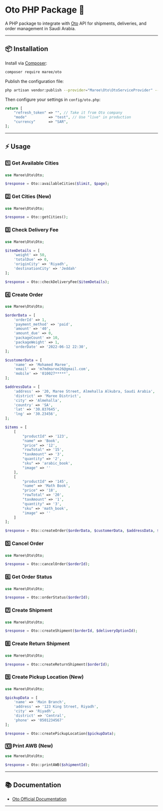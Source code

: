 # Oto PHP Package 🚀

A PHP package to integrate with [Oto](https://www.tryoto.com) API for shipments, deliveries, and order management in Saudi Arabia.

---

## 📦 Installation

Install via [Composer](https://getcomposer.org):

```bash
composer require maree/oto
```

Publish the configuration file:

```bash
php artisan vendor:publish --provider="Maree\Oto\OtoServiceProvider" --tag="oto"
```

Then configure your settings in `config/oto.php`:

```php
return [
    "refresh_token" => "", // Take it from Oto company
    "mode"          => "test", // Use "live" in production
    "currency"      => "SAR",
];
```

---

## ⚡ Usage

### 1️⃣ Get Available Cities

```php
use Maree\Oto\Oto;

$response = Oto::availableCities($limit, $page);
```

### 2️⃣ Get Cities (New)

```php
use Maree\Oto\Oto;

$response = Oto::getCities();
```

### 3️⃣ Check Delivery Fee

```php
use Maree\Oto\Oto;

$itemDetails = [
    'weight' => 50,
    'totalDue' => 0,
    'originCity' => 'Riyadh',
    'destinationCity' => 'Jeddah'
];

$response = Oto::checkDeliveryFee($itemDetails);
```

### 4️⃣ Create Order

```php
use Maree\Oto\Oto;

$orderData = [
    'orderId' => 1,
    'payment_method' => 'paid',
    'amount' => '40',
    'amount_due' => 0,
    'packageCount' => 10,
    'packageWeight' => 1,
    'orderDate' => '2022-06-12 22:30',
];

$customerData = [
    'name' => 'Mohamed Maree',
    'email' => 'm7mdmaree26@gmail.com',
    'mobile' => '010027*****',
];

$addressData = [
    'address' => '20, Maree Street, Almehalla Alkubra, Saudi Arabia',
    'district' => 'Maree District',
    'city' => 'Almehalla',
    'country' => 'SA',
    'lat' => '30.837645',
    'lng' => '30.23456',
];

$items = [
    [
        "productId" => '123',
        "name" => 'Book',
        "price" => '12',
        "rowTotal" => '15',
        "taxAmount" => '3',
        "quantity" => '2',
        "sku" => 'arabic_book',
        "image" => ''
    ],
    [
        "productId" => '145',
        "name" => 'Math Book',
        "price" => '18',
        "rowTotal" => '20',
        "taxAmount" => '1',
        "quantity" => '3',
        "sku" => 'math_book',
        "image" => ''
    ]
];

$response = Oto::createOrder($orderData, $customerData, $addressData, $items);
```

### 5️⃣ Cancel Order

```php
use Maree\Oto\Oto;

$response = Oto::cancelOrder($orderId);
```

### 6️⃣ Get Order Status

```php
use Maree\Oto\Oto;

$response = Oto::orderStatus($orderId);
```

### 7️⃣ Create Shipment

```php
use Maree\Oto\Oto;

$response = Oto::createShipment($orderId, $deliveryOptionId);
```

### 8️⃣ Create Return Shipment

```php
use Maree\Oto\Oto;

$response = Oto::createReturnShipment($orderId);
```

### 9️⃣ Create Pickup Location (New)

```php
use Maree\Oto\Oto;

$pickupData = [
    'name' => 'Main Branch',
    'address' => '123 King Street, Riyadh',
    'city' => 'Riyadh',
    'district' => 'Central',
    'phone' => '0501234567'
];

$response = Oto::createPickupLocation($pickupData);
```

### 🔟 Print AWB (New)

```php
use Maree\Oto\Oto;

$response = Oto::printAWB($shipmentId);
```

---

## 📚 Documentation

- [Oto Official Documentation](https://www.tryoto.com)

---
